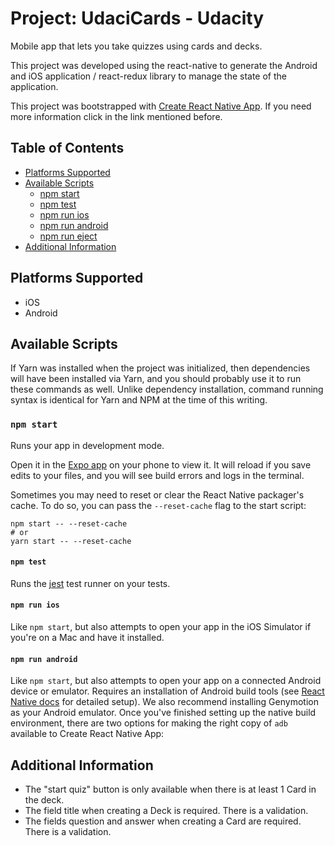 # Project: UdaciCards - Udacity 

Mobile app that lets you take quizzes using cards and decks.

This project was developed using the react-native to generate the Android and iOS application / react-redux library to manage the state of the application.

This project was bootstrapped with [Create React Native App](https://github.com/react-community/create-react-native-app). If you need more information click in the link mentioned before.

## Table of Contents

* [Platforms Supported](#platforms-supported)
* [Available Scripts](#available-scripts)
  * [npm start](#npm-start)
  * [npm test](#npm-test)
  * [npm run ios](#npm-run-ios)
  * [npm run android](#npm-run-android)
  * [npm run eject](#npm-run-eject)
* [Additional Information](#additional-information)



## Platforms Supported

* iOS
* Android

## Available Scripts

If Yarn was installed when the project was initialized, then dependencies will have been installed via Yarn, and you should probably use it to run these commands as well. Unlike dependency installation, command running syntax is identical for Yarn and NPM at the time of this writing.

### `npm start`

Runs your app in development mode.

Open it in the [Expo app](https://expo.io) on your phone to view it. It will reload if you save edits to your files, and you will see build errors and logs in the terminal.

Sometimes you may need to reset or clear the React Native packager's cache. To do so, you can pass the `--reset-cache` flag to the start script:

```
npm start -- --reset-cache
# or
yarn start -- --reset-cache
```

#### `npm test`

Runs the [jest](https://github.com/facebook/jest) test runner on your tests.

#### `npm run ios`

Like `npm start`, but also attempts to open your app in the iOS Simulator if you're on a Mac and have it installed.

#### `npm run android`

Like `npm start`, but also attempts to open your app on a connected Android device or emulator. Requires an installation of Android build tools (see [React Native docs](https://facebook.github.io/react-native/docs/getting-started.html) for detailed setup). We also recommend installing Genymotion as your Android emulator. Once you've finished setting up the native build environment, there are two options for making the right copy of `adb` available to Create React Native App:


## Additional Information

* The "start quiz" button is only available when there is at least 1 Card in the deck.
* The field title when creating a Deck is required. There is a validation.
* The fields question and answer when creating a Card are required. There is a validation.

